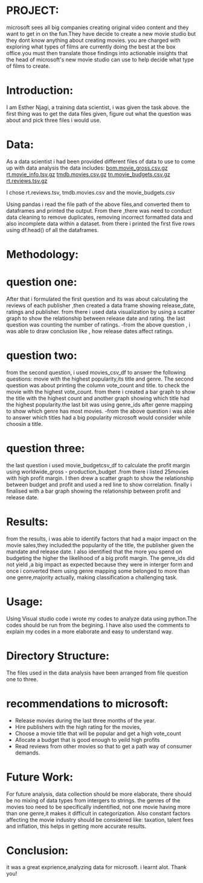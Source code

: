 # PROJECT:
microsoft sees all big companies creating original video content and they want to get in on the fun.They have decide to create a new movie studio but they dont know anything about creating movies. you are
charged with exploring what types of films are currently doing the best at the box office.you must then translate those findings into actionable insights that the head of microsoft's new movie studio can use to help
decide what type of films to create.
# Introduction:
 I am Esther Njagi, a training data scientist, i was given the task above. the first thing was to get the data files given, figure out what the question was about and pick three files i would use. 

# Data:
As a data scientist i had been provided different files of data to use to come up with data analysis
the data includes:
                 [bom.movie_gross.csv.gz](https://github.com/emukami2/project/files/14719322/bom.movie_gross.csv.gz)
                 [rt.movie_info.tsv.gz](https://github.com/emukami2/project/files/14719324/rt.movie_info.tsv.gz)
                 [tmdb.movies.csv.gz](https://github.com/emukami2/project/files/14719325/tmdb.movies.csv.gz)
                 [tn.movie_budgets.csv.gz](https://github.com/emukami2/project/files/14719330/tn.movie_budgets.csv.gz)
                 [rt.reviews.tsv.gz](https://github.com/emukami2/project/files/14719335/rt.reviews.tsv.gz)
                 
I chose rt.reviews.tsv, tmdb.movies.csv and the movie_budgets.csv

Using pandas i read the file path of the above files,and converted them to dataframes and printed the output. 
From there ,there was need to conduct data cleaning to remove duplicates, removing incorrect formatted  data and also incomplete data within a dataset.
from there i printed the first five rows using df.head() of all the dataframes.

# Methodology:
  # question one:
After that i formulated the first question and its was about calculating the reviews of each publisher ,then created a data frame showing release_date, ratings and publisher.
from there i used data visualization by using a scatter graph to show the relationship between release date and rating. the last question was counting the number of ratings.
  -from the above question , i was able to draw conclusion like , how release dates affect ratings.
  # question two:
from the second question, i used movies_csv_df to answer the following questions: movie with the highest popularity,its title and genre. The second question was about printing the column vote_count and title.
to check the movie with the highest vote_count. from there i created a bar graph to show the title with the highest count and another graph showing which title had the highest popularity.the last bit was 
using genre_ids after genre mapping to show which genre has most movies. 
-from the above question i was able to answer which titles had a big popularity microsoft would consider while choosin a title.
  # question three:
the last question i used movie_budgetcsv_df to calculate the profit margin using worldwide_gross - production_budget .from there i listed 25movies with high profit margin. I  then drew a scatter graph 
to show the relationship between budget and profit and used a red line to show correlation. finally i finalised with a bar graph showing the relationship between profit and release date.

# Results:
from the results, i was able to identify factors that had a major impact on the movie sales,they included:the popularity of the title, the publisher given the mandate and release date.
I also identified that the more you spend on budgeting the higher the likelihood of a big  profit margin.
The genre_ids did not yield ,a big impact as expected because they were in interger form and once i converted them using genre mapping some belonged to more than one genre,majority actually, making classification 
a challenging task.

# Usage:
 Using Visual studio code i wrote my codes to analyze data using python.The codes should be run from the begining. I have also used the comments to explain my codes in a more elaborate and easy to understand way.

# Directory Structure:
The files used in the data analysis have been arranged from file question one to three.

# recommendations to microsoft:
- Release movies during the last three months of the year.
- Hire publishers with the high rating for the movies,
- Choose a movie title that will be popular and get a high vote_count
- Allocate a budget that is good enough to yeild high profits
- Read reviews from other movies so that to get a path way of consumer demands.

# Future Work:
For future analysis, data collection should be more elaborate, there should be no mixing of data types from intergers to strings. the genres of the movies too need to be specifically indentified, not one movie
having more than one genre,it makes it difficult in categorization. Also constant factors affecting the movie industry should be considered like: taxation, talent fees and  inflation, this helps in getting more 
accurate results.

# Conclusion:
it was a great exprience,analyzing data for microsoft. i learnt alot. Thank you!

